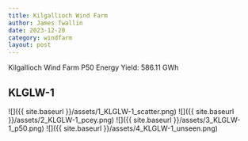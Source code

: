 ```yaml
---
title: Kilgallioch Wind Farm
author: James Twallin
date: 2023-12-20
category: windfarm
layout: post
---
```

Kilgallioch Wind Farm P50 Energy Yield: 586.11 GWh

KLGLW-1
-------------
![]({{ site.baseurl }}/assets/1_KLGLW-1_scatter.png)
![]({{ site.baseurl }}/assets/2_KLGLW-1_pcey.png)
![]({{ site.baseurl }}/assets/3_KLGLW-1_p50.png)
![]({{ site.baseurl }}/assets/4_KLGLW-1_unseen.png)

